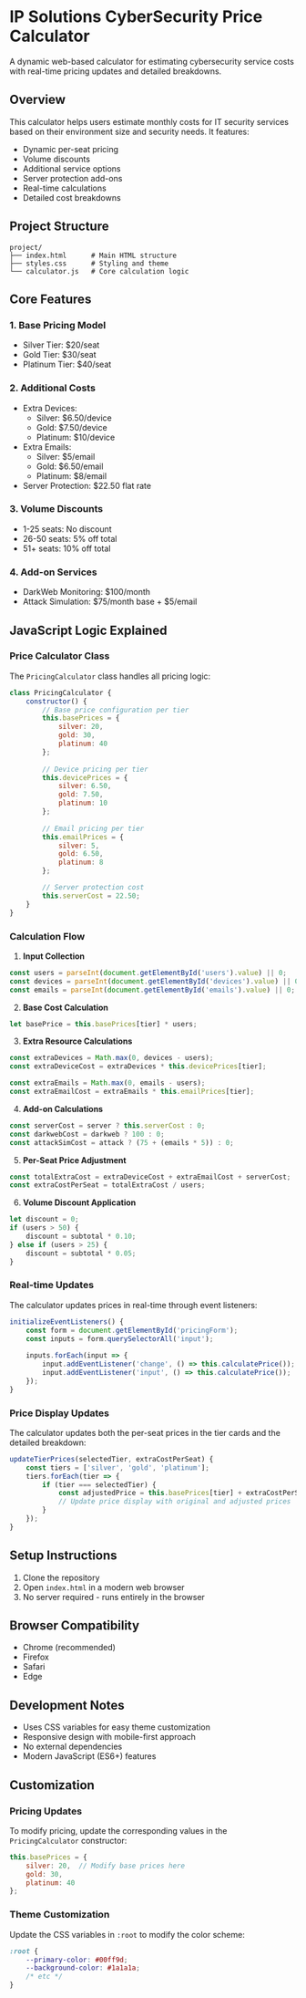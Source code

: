 # IP Solutions CyberSecurity Price Calculator

A dynamic web-based calculator for estimating cybersecurity service costs with real-time pricing updates and detailed breakdowns.

## Overview

This calculator helps users estimate monthly costs for IT security services based on their environment size and security needs. It features:

- Dynamic per-seat pricing
- Volume discounts
- Additional service options
- Server protection add-ons
- Real-time calculations
- Detailed cost breakdowns

## Project Structure

```
project/
├── index.html      # Main HTML structure
├── styles.css      # Styling and theme
└── calculator.js   # Core calculation logic
```

## Core Features

### 1. Base Pricing Model
- Silver Tier: $20/seat
- Gold Tier: $30/seat
- Platinum Tier: $40/seat

### 2. Additional Costs
- Extra Devices: 
  - Silver: $6.50/device
  - Gold: $7.50/device
  - Platinum: $10/device
- Extra Emails:
  - Silver: $5/email
  - Gold: $6.50/email
  - Platinum: $8/email
- Server Protection: $22.50 flat rate

### 3. Volume Discounts
- 1-25 seats: No discount
- 26-50 seats: 5% off total
- 51+ seats: 10% off total

### 4. Add-on Services
- DarkWeb Monitoring: $100/month
- Attack Simulation: $75/month base + $5/email

## JavaScript Logic Explained

### Price Calculator Class

The `PricingCalculator` class handles all pricing logic:

```javascript
class PricingCalculator {
    constructor() {
        // Base price configuration per tier
        this.basePrices = {
            silver: 20,
            gold: 30,
            platinum: 40
        };
        
        // Device pricing per tier
        this.devicePrices = {
            silver: 6.50,
            gold: 7.50,
            platinum: 10
        };
        
        // Email pricing per tier
        this.emailPrices = {
            silver: 5,
            gold: 6.50,
            platinum: 8
        };

        // Server protection cost
        this.serverCost = 22.50;
    }
}
```

### Calculation Flow

1. **Input Collection**
```javascript
const users = parseInt(document.getElementById('users').value) || 0;
const devices = parseInt(document.getElementById('devices').value) || 0;
const emails = parseInt(document.getElementById('emails').value) || 0;
```

2. **Base Cost Calculation**
```javascript
let basePrice = this.basePrices[tier] * users;
```

3. **Extra Resource Calculations**
```javascript
const extraDevices = Math.max(0, devices - users);
const extraDeviceCost = extraDevices * this.devicePrices[tier];

const extraEmails = Math.max(0, emails - users);
const extraEmailCost = extraEmails * this.emailPrices[tier];
```

4. **Add-on Calculations**
```javascript
const serverCost = server ? this.serverCost : 0;
const darkwebCost = darkweb ? 100 : 0;
const attackSimCost = attack ? (75 + (emails * 5)) : 0;
```

5. **Per-Seat Price Adjustment**
```javascript
const totalExtraCost = extraDeviceCost + extraEmailCost + serverCost;
const extraCostPerSeat = totalExtraCost / users;
```

6. **Volume Discount Application**
```javascript
let discount = 0;
if (users > 50) {
    discount = subtotal * 0.10;
} else if (users > 25) {
    discount = subtotal * 0.05;
}
```

### Real-time Updates

The calculator updates prices in real-time through event listeners:

```javascript
initializeEventListeners() {
    const form = document.getElementById('pricingForm');
    const inputs = form.querySelectorAll('input');
    
    inputs.forEach(input => {
        input.addEventListener('change', () => this.calculatePrice());
        input.addEventListener('input', () => this.calculatePrice());
    });
}
```

### Price Display Updates

The calculator updates both the per-seat prices in the tier cards and the detailed breakdown:

```javascript
updateTierPrices(selectedTier, extraCostPerSeat) {
    const tiers = ['silver', 'gold', 'platinum'];
    tiers.forEach(tier => {
        if (tier === selectedTier) {
            const adjustedPrice = this.basePrices[tier] + extraCostPerSeat;
            // Update price display with original and adjusted prices
        }
    });
}
```

## Setup Instructions

1. Clone the repository
2. Open `index.html` in a modern web browser
3. No server required - runs entirely in the browser

## Browser Compatibility

- Chrome (recommended)
- Firefox
- Safari
- Edge

## Development Notes

- Uses CSS variables for easy theme customization
- Responsive design with mobile-first approach
- No external dependencies
- Modern JavaScript (ES6+) features

## Customization

### Pricing Updates
To modify pricing, update the corresponding values in the `PricingCalculator` constructor:

```javascript
this.basePrices = {
    silver: 20,  // Modify base prices here
    gold: 30,
    platinum: 40
};
```

### Theme Customization
Update the CSS variables in `:root` to modify the color scheme:

```css
:root {
    --primary-color: #00ff9d;
    --background-color: #1a1a1a;
    /* etc */
}
```